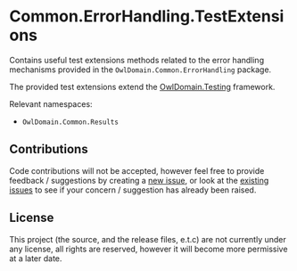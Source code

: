 Common.ErrorHandling.TestExtensions
===

Contains useful test extensions methods related to the error handling mechanisms provided
in the `OwlDomain.Common.ErrorHandling` package.

The provided test extensions extend the 
[OwlDomain.Testing](https://github.com/Owl-Domain/Testing) framework.


Relevant namespaces:
- `OwlDomain.Common.Results`



## Contributions

Code contributions will not be accepted, however feel free to provide feedback / suggestions 
by creating a [new issue](https://github.com/Owl-Domain/Common.ErrorHandling/issues/new), or look at 
the [existing issues](https://github.com/Owl-Domain/Common.ErrorHandling/issues?q=) to see if your
concern / suggestion has already been raised.



## License

This project (the source, and the release files, e.t.c) are not currently under any license, 
all rights are reserved, however it will become more permissive at a later date.
